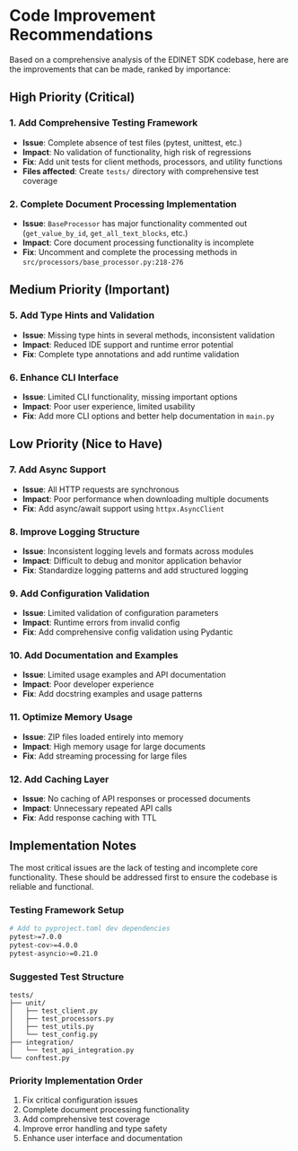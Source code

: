 # Code Improvement Recommendations

Based on a comprehensive analysis of the EDINET SDK codebase, here are the improvements that can be made, ranked by importance:

## High Priority (Critical)

### 1. Add Comprehensive Testing Framework
- **Issue**: Complete absence of test files (pytest, unittest, etc.)
- **Impact**: No validation of functionality, high risk of regressions
- **Fix**: Add unit tests for client methods, processors, and utility functions
- **Files affected**: Create `tests/` directory with comprehensive test coverage

### 2. Complete Document Processing Implementation
- **Issue**: `BaseProcessor` has major functionality commented out (`get_value_by_id`, `get_all_text_blocks`, etc.)
- **Impact**: Core document processing functionality is incomplete
- **Fix**: Uncomment and complete the processing methods in `src/processors/base_processor.py:218-276`

## Medium Priority (Important)

### 5. Add Type Hints and Validation
- **Issue**: Missing type hints in several methods, inconsistent validation
- **Impact**: Reduced IDE support and runtime error potential
- **Fix**: Complete type annotations and add runtime validation

### 6. Enhance CLI Interface
- **Issue**: Limited CLI functionality, missing important options
- **Impact**: Poor user experience, limited usability
- **Fix**: Add more CLI options and better help documentation in `main.py`

## Low Priority (Nice to Have)

### 7. Add Async Support
- **Issue**: All HTTP requests are synchronous
- **Impact**: Poor performance when downloading multiple documents
- **Fix**: Add async/await support using `httpx.AsyncClient`

### 8. Improve Logging Structure
- **Issue**: Inconsistent logging levels and formats across modules
- **Impact**: Difficult to debug and monitor application behavior
- **Fix**: Standardize logging patterns and add structured logging

### 9. Add Configuration Validation
- **Issue**: Limited validation of configuration parameters
- **Impact**: Runtime errors from invalid config
- **Fix**: Add comprehensive config validation using Pydantic

### 10. Add Documentation and Examples
- **Issue**: Limited usage examples and API documentation
- **Impact**: Poor developer experience
- **Fix**: Add docstring examples and usage patterns

### 11. Optimize Memory Usage
- **Issue**: ZIP files loaded entirely into memory
- **Impact**: High memory usage for large documents
- **Fix**: Add streaming processing for large files

### 12. Add Caching Layer
- **Issue**: No caching of API responses or processed documents
- **Impact**: Unnecessary repeated API calls
- **Fix**: Add response caching with TTL

## Implementation Notes

The most critical issues are the lack of testing and incomplete core functionality. These should be addressed first to ensure the codebase is reliable and functional.

### Testing Framework Setup
```bash
# Add to pyproject.toml dev dependencies
pytest>=7.0.0
pytest-cov>=4.0.0
pytest-asyncio>=0.21.0
```

### Suggested Test Structure
```
tests/
├── unit/
│   ├── test_client.py
│   ├── test_processors.py
│   ├── test_utils.py
│   └── test_config.py
├── integration/
│   └── test_api_integration.py
└── conftest.py
```

### Priority Implementation Order
1. Fix critical configuration issues
2. Complete document processing functionality
3. Add comprehensive test coverage
4. Improve error handling and type safety
5. Enhance user interface and documentation